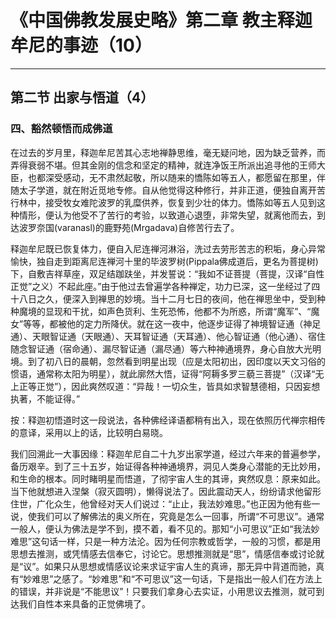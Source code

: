 # 《中国佛教发展史略》第二章 教主释迦牟尼的事迹（10）

------

## 第二节 出家与悟道（4）

### 四、豁然顿悟而成佛道

在过去的岁月里，释迦牟尼苦其心志地禅静思维，毫无疑问地，因为缺乏营养，而弄得衰弱不堪。但其金刚的信念和坚定的精神，就连净饭王所派出追寻他的王师大臣，也都深受感动，无不肃然起敬，所以随来的憍陈如等五人，都愿留在那里，伴随太子学道，就在附近觅地专修。自从他觉得这种修行，并非正道，便独自离开苦行林中，接受牧女难陀波罗的乳糜供养，恢复到少壮的体力。憍陈如等五人见到这种情形，便认为他受不了苦行的考验，以致道心退堕，非常失望，就离他而去，到达波罗奈国(varanasl)的鹿野苑(Mrgadava)自修苦行去了。

释迦牟尼既已恢复体力，便自入尼连禅河淋浴，洗过去劳形苦志的积垢，身心异常愉快，独自走到距离尼连禅河十里的毕波罗树(Pippala佛成道后，更名为菩提树)下，自敷吉祥草座，双足结跏趺坐，并发誓说：“我如不证菩提（菩提，汉译“自性正觉”之义）不起此座。”由于他过去曾遍学各种禅定，功力已深，这一坐经过了四十八日之久，便深入到禅思的妙境。当十二月七日的夜间，他在禅思坐中，受到种种魔境的显现和干扰，如声色货利、生死恐怖，他都不为所惑，所谓“魔军”、“魔女”等等，都被他的定力所降伏。就在这一夜中，他逐步证得了神境智证通（神足通）、天眼智证通（天眼通）、天耳智证通（天耳通）、他心智证通（他心通）、宿住随念智证通（宿命通）、漏尽智证通（漏尽通）等六种神通境界，身心自放大光明境。到了初八日的晨朝，忽然看到明星出现（应是太阳初出，因印度以天文习俗的惯语，通常称太阳为明星），就此廓然大悟，证得“阿耨多罗三藐三菩提”（汉译“无上正等正觉”），因此爽然叹道：“异哉！一切众生，皆具如求智慧德相，只因妄想执著，不能证得。”

按：释迦初悟道时这一段说法，各种佛经译语都稍有出入，现在依照历代禅宗相传的意译，采用以上的话，比较明白易晓。

我们回溯此一大事因缘：释迦牟尼自二十九岁出家学道，经过六年来的普遍参学，备历艰辛。到了三十五岁，始证得各种神通境界，洞见人类身心潜能的无比妙用，和生命的根本。同时睹明星而悟道，了彻宇宙人生的其谛，爽然叹息：原来如此。当下他就想进入涅槃（寂灭圆明），懒得说法了。因此震动天人，纷纷请求他留形住世，广化众生，他曾经对天人们说过：“止止，我法妙难思。”也正因为他有些一说，使我们可以了解佛法的奥义所在，究竟是怎么一回事，所谓“不可思议”。通常一般人，便认为佛法是学不到，摸不着，看不见的。那知“小可思议”正如“我法妙难思”这句话一样，只是一种方法沦。因为任何宗教或哲学，一般的习惯，都是用思想去推测，或凭情感去信奉它，讨论它。思想推测就是“思”，情感信奉或讨论就是“议”。如果只从思想或情感议论来求证宇宙人生的真谛，那无异中背道而驰，真有“妙难思”之感了。“妙难思”和“不可思议”这一句话，下是指出一般人们在方法上的错误，并非说是“不能思议”！只要我们拿身心去实证，小用思议去推测，就可到达我们自性本来具备的正觉佛境了。


